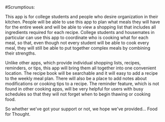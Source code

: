#Scrumptious:

This app is for college students and people who desire organization in their kitchen.  People will be able to use this app to plan what meals they will have for the entire week and will be able to view a shopping list that includes all ingredients required for each recipe. College students and housemates in particular can use this app to coordinate who is cooking what for each meal, so that, even though not every student will be able to cook every meal, they will still be able to put together complex meals by combining their strengths.

Unlike other apps, which provide individual shopping lists, recipes, reminders, or tips, this app will bring them all together into one convenient location.  The recipe book will be searchable and it will easy to add a recipe to the weekly meal plan.  There will also be a place to add notes about modifications or cooking tips to a recipe. The reminder feature, which is not found in other cooking apps, will be very helpful for users with busy schedules so that they will not forget when to begin thawing or cooking food.

So whether we've got your support or not, we hope we've provided... Food for Thought.
